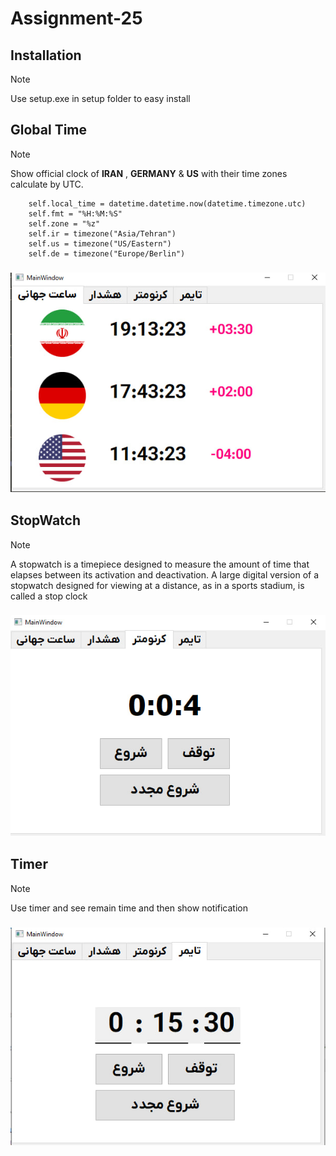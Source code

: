 # Assignment-25

## Installation

> [!NOTE]
> Use setup.exe in setup folder to easy install  


## Global Time

> [!NOTE]
> Show official clock of **IRAN** , **GERMANY** & **US** with their time zones calculate by UTC.
```
    self.local_time = datetime.datetime.now(datetime.timezone.utc)
    self.fmt = "%H:%M:%S"
    self.zone = "%z"
    self.ir = timezone("Asia/Tehran")
    self.us = timezone("US/Eastern")
    self.de = timezone("Europe/Berlin")
```

### ![Global time](./image/global_time.jpg)

## StopWatch

> [!NOTE]
> A stopwatch is a timepiece designed to measure the amount of time that elapses between its activation and deactivation. A large digital version of a stopwatch designed for viewing at a distance, as in a sports stadium, is called a stop clock

### ![Global time](./image/cornometer.jpg)

## Timer

> [!NOTE]
> Use timer and see remain time and then show notification

### ![Global time](./image/timer.jpg)

